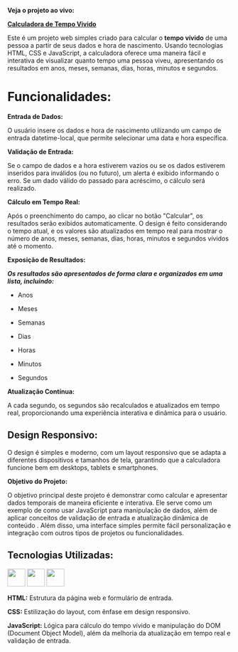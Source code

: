 **Veja o projeto ao vivo:**

**[Calculadora de Tempo Vivido](https://ninja1375.github.io/Calculadora-de-tempo-vivido/)**

Este é um projeto web simples criado para calcular o **tempo vívido** de uma pessoa a partir de seus dados e hora de nascimento. Usando tecnologias HTML, CSS e JavaScript, a calculadora oferece uma maneira fácil e interativa de visualizar quanto tempo uma pessoa viveu, apresentando os resultados em anos, meses, semanas, dias, horas, minutos e segundos.

# Funcionalidades:

**Entrada de Dados:**

O usuário insere os dados e hora de nascimento utilizando um campo de entrada datetime-local, que permite selecionar uma data e hora específica.

**Validação de Entrada:**

Se o campo de dados e a hora estiverem vazios ou se os dados estiverem inseridos para inválidos (ou no futuro), um alerta é exibido informando o erro.
Se um dado válido do passado para acréscimo, o cálculo será realizado.

**Cálculo em Tempo Real:**

Após o preenchimento do campo, ao clicar no botão "Calcular", os resultados serão exibidos automaticamente.
O design é feito considerando o tempo atual, e os valores são atualizados em tempo real para mostrar o número de anos, meses, semanas, dias, horas, minutos e segundos vívidos até o momento.

**Exposição de Resultados:**

***Os resultados são apresentados de forma clara e organizados em uma lista, incluindo:***

- Anos

- Meses

- Semanas

- Dias

- Horas

- Minutos

- Segundos

**Atualização Contínua:**

A cada segundo, os segundos são recalculados e atualizados em tempo real, proporcionando uma experiência interativa e dinâmica para o usuário.

## Design Responsivo:

O design é simples e moderno, com um layout responsivo que se adapta a diferentes dispositivos e tamanhos de tela, garantindo que a calculadora funcione bem em desktops, tablets e smartphones.

**Objetivo do Projeto:**

O objetivo principal deste projeto é demonstrar como calcular e apresentar dados temporais de maneira eficiente e interativa. Ele serve como um exemplo de como usar JavaScript para manipulação de dados, além de aplicar conceitos de validação de entrada e atualização dinâmica de conteúdo . Além disso, uma interface simples permite fácil personalização e integração com outros tipos de projetos ou funcionalidades.

## Tecnologias Utilizadas:

<a href="https://programartudo.blogspot.com/2024/11/html-tudo-o-que-precisa-para-comecar.html" target="_blank"><img loading="lazy" src="https://cdn.jsdelivr.net/gh/devicons/devicon/icons/html5/html5-original.svg" width="40" height="40"/></a> <a href="https://programartudo.blogspot.com/2024/11/css-como-dar-estilo-ao-teu-website.html" target="_blank"><img loading="lazy" src="https://cdn.jsdelivr.net/gh/devicons/devicon/icons/css3/css3-original.svg" width="40" height="40"/></a> <a href="https://programartudo.blogspot.com/2024/11/javascript-linguagem-dinamica-da-web.html" target="_blank"><img loading="lazy" src="https://cdn.jsdelivr.net/gh/devicons/devicon/icons/javascript/javascript-original.svg" width="40" height="40"/></a>

**HTML:** Estrutura da página web e formulário de entrada.

**CSS:** Estilização do layout, com ênfase em design responsivo.

**JavaScript:** Lógica para cálculo do tempo vívido e manipulação do DOM (Document Object Model), além da melhoria da atualização em tempo real e validação de entrada.
